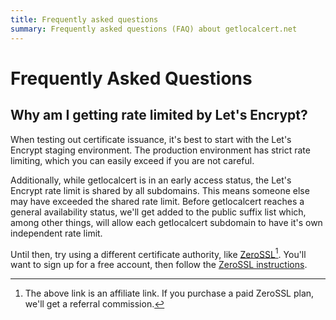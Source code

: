 ```yaml
---
title: Frequently asked questions
summary: Frequently asked questions (FAQ) about getlocalcert.net
---
```


# Frequently Asked Questions

## Why am I getting rate limited by Let's Encrypt?

When testing out certificate issuance, it's best to start with the Let's Encrypt staging environment.
The production environment has strict rate limiting, which you can easily exceed if you are not careful.

Additionally, while getlocalcert is in an early access status, the Let's Encrypt rate limit is shared by all subdomains.
This means someone else may have exceeded the shared rate limit.
Before getlocalcert reaches a general availability status, we'll get added to the public suffix list which, among other things, will allow each getlocalcert subdomain to have it's own independent rate limit.

Until then, try using a different certificate authority, like [ZeroSSL](https://zerossl.com?fpr=getlocalcert&fp_sid=glcfaq)[^1].
You'll want to sign up for a free account, then follow the [ZeroSSL instructions](/cas/zerossl/).


[^1]: The above link is an affiliate link.  If you purchase a paid ZeroSSL plan, we'll get a referral commission.






